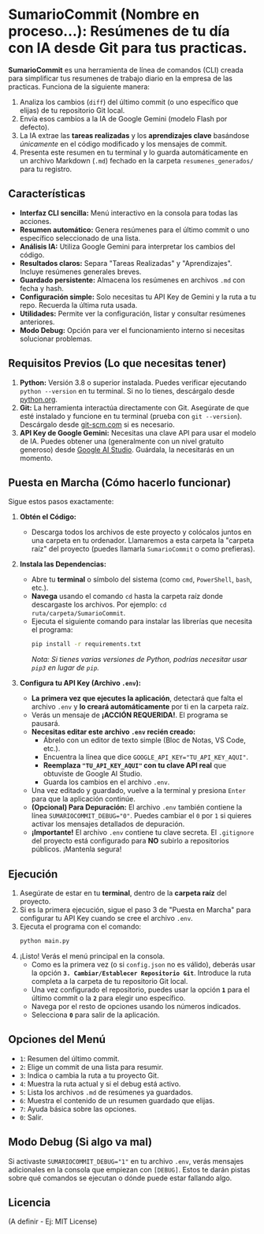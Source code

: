 # SumarioCommit (Nombre en proceso...): Resúmenes de tu día con IA desde Git para tus practicas.

**SumarioCommit** es una herramienta de línea de comandos (CLI) creada para simplificar tus resumenes de trabajo diario en la empresa de las practicas. Funciona de la siguiente manera:

1.  Analiza los cambios (`diff`) del último commit (o uno específico que elijas) de tu repositorio Git local.
2.  Envía esos cambios a la IA de Google Gemini (modelo Flash por defecto).
3.  La IA extrae las **tareas realizadas** y los **aprendizajes clave** basándose *únicamente* en el código modificado y los mensajes de commit.
4.  Presenta este resumen en tu terminal y lo guarda automáticamente en un archivo Markdown (`.md`) fechado en la carpeta `resumenes_generados/` para tu registro.

## Características

*   **Interfaz CLI sencilla:** Menú interactivo en la consola para todas las acciones.
*   **Resumen automático:** Genera resúmenes para el último commit o uno específico seleccionado de una lista.
*   **Análisis IA:** Utiliza Google Gemini para interpretar los cambios del código.
*   **Resultados claros:** Separa "Tareas Realizadas" y "Aprendizajes". Incluye resúmenes generales breves.
*   **Guardado persistente:** Almacena los resúmenes en archivos `.md` con fecha y hash.
*   **Configuración simple:** Solo necesitas tu API Key de Gemini y la ruta a tu repo. Recuerda la última ruta usada.
*   **Utilidades:** Permite ver la configuración, listar y consultar resúmenes anteriores.
*   **Modo Debug:** Opción para ver el funcionamiento interno si necesitas solucionar problemas.

## Requisitos Previos (Lo que necesitas tener)

1.  **Python:** Versión 3.8 o superior instalada. Puedes verificar ejecutando `python --version` en tu terminal. Si no lo tienes, descárgalo desde [python.org](https://www.python.org/).
2.  **Git:** La herramienta interactúa directamente con Git. Asegúrate de que esté instalado y funcione en tu terminal (prueba con `git --version`). Descárgalo desde [git-scm.com](https://git-scm.com/) si es necesario.
3.  **API Key de Google Gemini:** Necesitas una clave API para usar el modelo de IA. Puedes obtener una (generalmente con un nivel gratuito generoso) desde [Google AI Studio](https://aistudio.google.com/). Guárdala, la necesitarás en un momento.

## Puesta en Marcha (Cómo hacerlo funcionar)

Sigue estos pasos exactamente:

1.  **Obtén el Código:**
    *   Descarga todos los archivos de este proyecto y colócalos juntos en una carpeta en tu ordenador. Llamaremos a esta carpeta la "carpeta raíz" del proyecto (puedes llamarla `SumarioCommit` o como prefieras).

2.  **Instala las Dependencias:**
    *   Abre tu **terminal** o símbolo del sistema (como `cmd`, `PowerShell`, `bash`, etc.).
    *   **Navega** usando el comando `cd` hasta la carpeta raíz donde descargaste los archivos. Por ejemplo: `cd ruta/carpeta/SumarioCommit`.
    *   Ejecuta el siguiente comando para instalar las librerías que necesita el programa:
        ```bash
        pip install -r requirements.txt
        ```
        *Nota: Si tienes varias versiones de Python, podrías necesitar usar `pip3` en lugar de `pip`.*

3.  **Configura tu API Key (Archivo `.env`):**
    *   **La primera vez que ejecutes la aplicación**, detectará que falta el archivo `.env` y **lo creará automáticamente** por ti en la carpeta raíz.
    *   Verás un mensaje de **¡ACCIÓN REQUERIDA!**. El programa se pausará.
    *   **Necesitas editar este archivo `.env` recién creado:**
        *   Ábrelo con un editor de texto simple (Bloc de Notas, VS Code, etc.).
        *   Encuentra la línea que dice `GOOGLE_API_KEY="TU_API_KEY_AQUI"`.
        *   **Reemplaza `"TU_API_KEY_AQUI"` con tu clave API real** que obtuviste de Google AI Studio.
        *   Guarda los cambios en el archivo `.env`.
    *   Una vez editado y guardado, vuelve a la terminal y presiona `Enter` para que la aplicación continúe.
    *   **(Opcional) Para Depuración:** El archivo `.env` también contiene la línea `SUMARIOCOMMIT_DEBUG="0"`. Puedes cambiar el `0` por `1` si quieres activar los mensajes detallados de depuración.
    *   **¡Importante!** El archivo `.env` contiene tu clave secreta. El `.gitignore` del proyecto está configurado para **NO** subirlo a repositorios públicos. ¡Mantenla segura!

## Ejecución

1.  Asegúrate de estar en tu **terminal**, dentro de la **carpeta raíz** del proyecto.
2.  Si es la primera ejecución, sigue el paso 3 de "Puesta en Marcha" para configurar tu API Key cuando se cree el archivo `.env`.
3.  Ejecuta el programa con el comando:
    ```bash
    python main.py
    ```
4.  ¡Listo! Verás el menú principal en la consola.
    *   Como es la primera vez (o si `config.json` no es válido), deberás usar la opción **`3. Cambiar/Establecer Repositorio Git`**. Introduce la ruta completa a la carpeta de tu repositorio Git local.
    *   Una vez configurado el repositorio, puedes usar la opción **`1`** para el último commit o la **`2`** para elegir uno específico.
    *   Navega por el resto de opciones usando los números indicados.
    *   Selecciona **`0`** para salir de la aplicación.

## Opciones del Menú

*   `1`: Resumen del último commit.
*   `2`: Elige un commit de una lista para resumir.
*   `3`: Indica o cambia la ruta a tu proyecto Git.
*   `4`: Muestra la ruta actual y si el debug está activo.
*   `5`: Lista los archivos `.md` de resúmenes ya guardados.
*   `6`: Muestra el contenido de un resumen guardado que elijas.
*   `7`: Ayuda básica sobre las opciones.
*   `0`: Salir.

## Modo Debug (Si algo va mal)

Si activaste `SUMARIOCOMMIT_DEBUG="1"` en tu archivo `.env`, verás mensajes adicionales en la consola que empiezan con `[DEBUG]`. Estos te darán pistas sobre qué comandos se ejecutan o dónde puede estar fallando algo.

## Licencia

(A definir - Ej: MIT License)